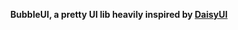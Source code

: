 <div align="center">

**BubbleUI, a pretty UI lib heavily inspired by [DaisyUI](https://github.com/saadeghi/daisyui)**
